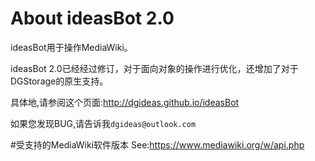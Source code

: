 # About ideasBot 2.0
ideasBot用于操作MediaWiki。

ideasBot 2.0已经经过修订，对于面向对象的操作进行优化，还增加了对于DGStorage的原生支持。

具体地,请参阅这个页面:http://dgideas.github.io/ideasBot


如果您发现BUG,请告诉我```dgideas@outlook.com```




#受支持的MediaWiki软件版本
See:https://www.mediawiki.org/w/api.php